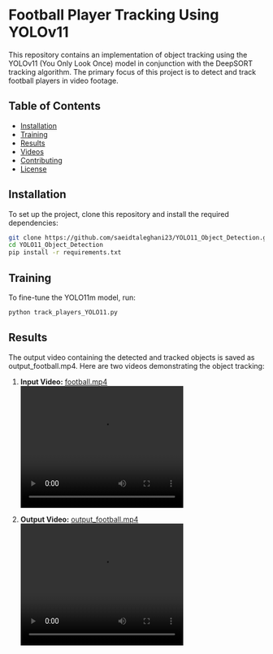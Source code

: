 # Football Player Tracking Using YOLOv11

This repository contains an implementation of object tracking using the YOLOv11 (You Only Look Once) model in conjunction with the DeepSORT tracking algorithm. The primary focus of this project is to detect and track football players in video footage.

## Table of Contents

- [Installation](#installation)
- [Training](#training)
- [Results](#results)
- [Videos](#videos)
- [Contributing](#contributing)
- [License](#license)

## Installation

To set up the project, clone this repository and install the required dependencies:

```bash
git clone https://github.com/saeidtaleghani23/YOLO11_Object_Detection.git
cd YOLO11_Object_Detection
pip install -r requirements.txt
```
## Training 
To fine-tune the YOLO11m model, run:
```bash
python track_players_YOLO11.py
```

## Results
The output video containing the detected and tracked objects is saved as output_football.mp4. 
Here are two videos demonstrating the object tracking:
1. **Input Video:** [football.mp4](https://github.com/saeidtaleghani23/YOLO11_Object_Detection/blob/main/football.mp4)  
   <video width="320" height="240" controls>
      <source src="https://github.com/saeidtaleghani23/YOLO11_Object_Detection/blob/main/football.mp4" type="video/mp4">
      Your browser does not support the video tag.
   </video>

2. **Output Video:** [output_football.mp4](https://github.com/saeidtaleghani23/YOLO11_Object_Detection/blob/main/output_football.mp4)  
   <video width="320" height="240" controls>
      <source src="https://github.com/saeidtaleghani23/YOLO11_Object_Detection/blob/main/output_football.mp4" type="video/mp4">
      Your browser does not support the video tag.
   </video>
